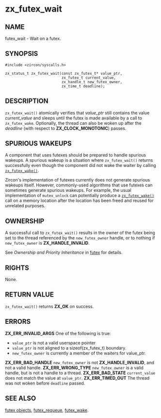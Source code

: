 # zx_futex_wait

## NAME

<!-- Updated by update-docs-from-abigen, do not edit. -->

futex_wait - Wait on a futex.

## SYNOPSIS

<!-- Updated by update-docs-from-abigen, do not edit. -->

```
#include <zircon/syscalls.h>

zx_status_t zx_futex_wait(const zx_futex_t* value_ptr,
                          zx_futex_t current_value,
                          zx_handle_t new_futex_owner,
                          zx_time_t deadline);
```

## DESCRIPTION

`zx_futex_wait()` atomically verifies that *value_ptr* still contains the value
*current_value* and sleeps until the futex is made available by a call to
`zx_futex_wake`. Optionally, the thread can also be woken up after the
*deadline* (with respect to **ZX_CLOCK_MONOTONIC**) passes.

## SPURIOUS WAKEUPS

A component that uses futexes should be prepared to handle spurious
wakeups.  A spurious wakeup is a situation where `zx_futex_wait()`
returns successfully even though the component did not wake the waiter
by calling [`zx_futex_wake()`].

Zircon's implementation of futexes currently does not generate
spurious wakeups itself.  However, commonly-used algorithms that use
futexes can sometimes generate spurious wakeups.  For example, the
usual implementation of `mutex_unlock` can potentially produce a
[`zx_futex_wake()`] call on a memory location after the location has been
freed and reused for unrelated purposes.

## OWNERSHIP

A successful call to `zx_futex_wait()` results in the owner of the futex being
set to the thread referenced by the `new_futex_owner` handle, or to nothing if
`new_futex_owner` is **ZX_HANDLE_INVALID**.

See *Ownership and Priority Inheritance* in [futex](../objects/futex.md) for
details.

## RIGHTS

<!-- Updated by update-docs-from-abigen, do not edit. -->

None.

## RETURN VALUE

`zx_futex_wait()` returns **ZX_OK** on success.

## ERRORS

**ZX_ERR_INVALID_ARGS**  One of the following is true:
+ `value_ptr` is not a valid userspace pointer
+ `value_ptr` is not aligned to a sizeof(zx_futex_t) boundary.
+ `new_futex_owner` is currently a member of the waiters for value_ptr.

**ZX_ERR_BAD_HANDLE**  `new_futex_owner` is not **ZX_HANDLE_INVALID**, and not a valid handle.
**ZX_ERR_WRONG_TYPE**  `new_futex_owner` is a valid handle, but is not a handle to a thread.
**ZX_ERR_BAD_STATE**  `current_value` does not match the value at `value_ptr`.
**ZX_ERR_TIMED_OUT**  The thread was not woken before `deadline` passed.

## SEE ALSO

[futex objects](../objects/futex.md),
[futex_requeue](futex_requeue.md),
[futex_wake](futex_wake.md).

<!-- References updated by update-docs-from-abigen, do not edit. -->

[`zx_futex_wake()`]: futex_wake.md
